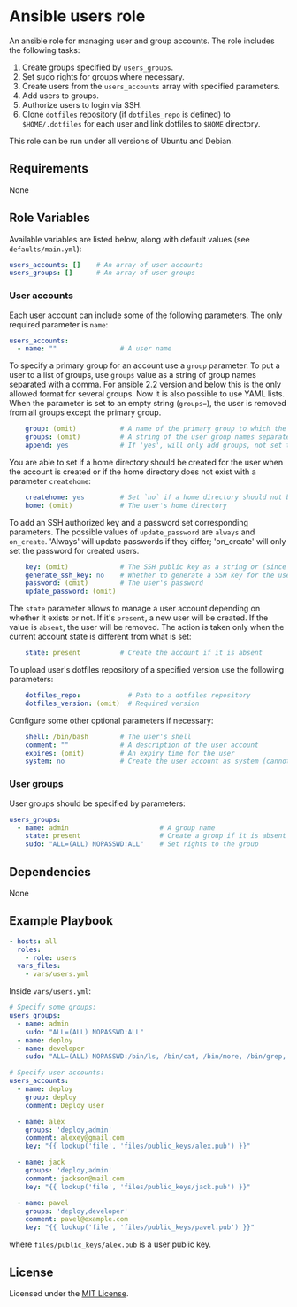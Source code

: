 # Ansible users role

An ansible role for managing user and group accounts. The role includes the following tasks:

1. Create groups specified by `users_groups`.
2. Set sudo rights for groups where necessary.
3. Create users from the `users_accounts` array with specified parameters.
4. Add users to groups.
5. Authorize users to login via SSH.
6. Clone `dotfiles` repository (if `dotfiles_repo` is defined) to `$HOME/.dotfiles` for each user and link dotfiles to `$HOME` directory.

This role can be run under all versions of Ubuntu and Debian.

## Requirements

None

## Role Variables

Available variables are listed below, along with default values (see `defaults/main.yml`):

```yaml
users_accounts: []    # An array of user accounts
users_groups: []      # An array of user groups
```

### User accounts

Each user account can include some of the following parameters. The only required parameter is `name`:

```yaml
users_accounts:
  - name: ""                # A user name
```

To specify a primary group for an account use a `group` parameter. To put a user to a list of groups, use `groups` value as a string of group names separated with a comma. For ansible 2.2 version and below this is the only allowed format for several groups. Now it is also possible to use YAML lists. When the parameter is set to an empty string (`groups=`), the user is removed from all groups except the primary group.

```yaml
    group: (omit)           # A name of the primary group to which the user belongs
    groups: (omit)          # A string of the user group names separated with a comma
    append: yes             # If 'yes', will only add groups, not set them to just the list in 'groups'
```

You are able to set if a home directory should be created for the user when the account is created or if the home directory does not exist with a parameter `createhome`:

```yaml
    createhome: yes         # Set `no` if a home directory should not be created
    home: (omit)            # The user's home directory
```

To add an SSH authorized key and a password set corresponding parameters. The possible values of `update_password` are `always` and `on_create`. 'Always' will update passwords if they differ; 'on_create' will only set the password for created users.

```yaml
    key: (omit)             # The SSH public key as a string or (since 1.9) url
    generate_ssh_key: no    # Whether to generate a SSH key for the user (will not overwrite an existing SSH key)
    password: (omit)        # The user's password
    update_password: (omit)
```

The `state` parameter allows to manage a user account depending on whether it exists or not. If it's `present`, a new user will be created. If the value is `absent`, the user will be removed. The action is taken only when the current account state is different from what is set:

```yaml
    state: present          # Create the account if it is absent
```

To upload user's dotfiles repository of a specified version use the following parameters:

```yaml
    dotfiles_repo:            # Path to a dotfiles repository
    dotfiles_version: (omit)  # Required version
```

Configure some other optional parameters if necessary:

```yaml
    shell: /bin/bash        # The user's shell
    comment: ""             # A description of the user account
    expires: (omit)         # An expiry time for the user
    system: no              # Create the user account as system (cannot be changed for existing users)
```

### User groups

User groups should be specified by parameters:

```yaml
users_groups:
  - name: admin                       # A group name
    state: present                    # Create a group if it is absent
    sudo: "ALL=(ALL) NOPASSWD:ALL"    # Set rights to the group
```

## Dependencies

None

## Example Playbook

```yaml
- hosts: all
  roles:
    - role: users
  vars_files:
    - vars/users.yml
```

Inside `vars/users.yml`:

```yaml
# Specify some groups:
users_groups:
  - name: admin
    sudo: "ALL=(ALL) NOPASSWD:ALL"
  - name: deploy
  - name: developer
    sudo: "ALL=(ALL) NOPASSWD:/bin/ls, /bin/cat, /bin/more, /bin/grep, /usr/bin/head, /usr/bin/tail, /usr/bin/less"
```

```yaml
# Specify user accounts:
users_accounts:
  - name: deploy
    group: deploy
    comment: Deploy user

  - name: alex
    groups: 'deploy,admin'
    comment: alexey@gmail.com
    key: "{{ lookup('file', 'files/public_keys/alex.pub') }}"

  - name: jack
    groups: 'deploy,admin'
    comment: jackson@mail.com
    key: "{{ lookup('file', 'files/public_keys/jack.pub') }}"

  - name: pavel
    groups: 'deploy,developer'
    comment: pavel@example.com
    key: "{{ lookup('file', 'files/public_keys/pavel.pub') }}"
```

where `files/public_keys/alex.pub` is a user public key.

## License

Licensed under the [MIT License](https://opensource.org/licenses/MIT).
